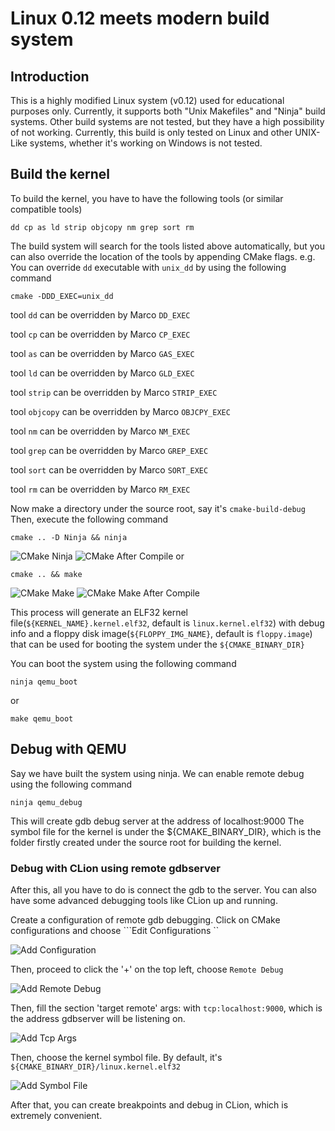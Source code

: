 # Linux 0.12 meets modern build system

## Introduction

This is a highly modified Linux system (v0.12) used for
educational purposes only. Currently, it supports both
"Unix Makefiles" and "Ninja" build systems. Other build
systems are not tested, but they have a high possibility
of not working. Currently, this build is only tested
on Linux and other UNIX-Like systems, whether it's working on
Windows is not tested.

## Build the kernel

To build the kernel, you have to have the following tools
(or similar compatible tools)
```
dd cp as ld strip objcopy nm grep sort rm
```
The build system will search for the tools listed above
automatically, but you can also override the location of
the tools by appending CMake flags.
e.g. You can override ```dd``` executable with ```unix_dd``` by
using the following command
```shell
cmake -DDD_EXEC=unix_dd
```
tool ```dd``` can be overridden by Marco ```DD_EXEC```

tool ```cp``` can be overridden by Marco ```CP_EXEC```

tool ```as``` can be overridden by Marco ```GAS_EXEC```

tool ```ld``` can be overridden by Marco ```GLD_EXEC```

tool ```strip``` can be overridden by Marco ```STRIP_EXEC```

tool ```objcopy``` can be overridden by Marco ```OBJCPY_EXEC```

tool ```nm``` can be overridden by Marco ```NM_EXEC```

tool ```grep``` can be overridden by Marco ```GREP_EXEC```

tool ```sort``` can be overridden by Marco ```SORT_EXEC```

tool ```rm``` can be overridden by Marco ```RM_EXEC```

Now make a directory under the source root, say it's
```cmake-build-debug```
Then, execute the following command

```shell
cmake .. -D Ninja && ninja
```
![CMake Ninja](pictures/cmake.png)
![CMake After Compile](pictures/ninja_after_compile.png)
or

```shell
cmake .. && make
```
![CMake Make](pictures/cmake.png)
![CMake Make After Compile](pictures/make_after_compile.png)

This process will generate an ELF32 kernel file(```${KERNEL_NAME}.kernel.elf32```, 
default is ```linux.kernel.elf32```) with debug info
and a floppy disk image(```${FLOPPY_IMG_NAME}```, default is ```floppy.image```) 
that can be used for booting the system under the ```${CMAKE_BINARY_DIR}```

You can boot the system using the following command 
```shell
ninja qemu_boot
```
or
```shell
make qemu_boot
```

## Debug with QEMU

Say we have built the system using ninja. We can enable remote
debug using the following command
```shell
ninja qemu_debug
```

This will create gdb debug server at the address of localhost:9000
The symbol file for the kernel is under the ${CMAKE_BINARY_DIR},
which is the folder firstly created under the source root for
building the kernel.

### Debug with CLion using remote gdbserver

After this, all you have to do is connect the gdb to the server.
You can also have some advanced debugging tools like CLion up
and running.

Create a configuration of remote gdb debugging.
Click on CMake configurations and choose ```Edit Configurations ``

![Add Configuration](pictures/add_conf.png)

Then, proceed to click the '+' on the top left, choose ```Remote
Debug```

![Add Remote Debug](pictures/add_remote_debug.png)

Then, fill the section 'target remote' args: with
```tcp:localhost:9000```, which is the address gdbserver will
be listening on.

![Add Tcp Args](pictures/add_remote_targets.png)

Then, choose the kernel symbol file. By default, it's
```${CMAKE_BINARY_DIR}/linux.kernel.elf32```

![Add Symbol File](pictures/add_symbol_file.png)

After that, you can create breakpoints and debug in CLion,
which is extremely convenient.

